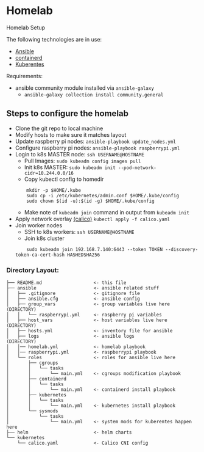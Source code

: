 # Homelab

Homelab Setup

The following technologies are in use:
- [Ansible](https://www.ansible.com/)
- [containerd](https://containerd.io/)
- [Kuberentes](https://kubernetes.io/)

Requirements:
- ansible community module installed via `ansible-galaxy`
  - `ansible-galaxy collection install community.general`
    

## Steps to configure the homelab
- Clone the git repo to local machine
- Modify hosts to make sure it matches layout
- Update raspberry pi nodes: `ansible-playbook update_nodes.yml`
- Configure raspberry pi nodes: `ansible-playbook raspberrypi.yml`
- Login to k8s MASTER node: `ssh USERNAME@HOSTNAME`
    - Pull Images: `sudo kubeadm config images pull`
    - Init k8s MASTER: `sudo kubeadm init --pod-network-cidr=10.244.0.0/16` 
    - Copy kubectl config to homedir
    ```
        mkdir -p $HOME/.kube
        sudo cp -i /etc/kubernetes/admin.conf $HOME/.kube/config
        sudo chown $(id -u):$(id -g) $HOME/.kube/config
    ```
    - Make note of `kubeadm join` command in output from `kubeadm init`
- Apply network overlay [(calico)](https://www.projectcalico.org/) `kubectl apply -f calico.yaml`
- Join worker nodes
    - SSH to k8s workers: `ssh USERNAME@HOSTNAME`
    - Join k8s cluster
    ```
        sudo kubeadm join 192.168.7.140:6443 --token TOKEN --discovery-token-ca-cert-hash HASHEDSHA256
    ```



### Directory Layout:
``` 
├── README.md                   <- this file
├── ansible                     <- ansible related stuff
│   ├── .gitignore              <- gitignore file
│   ├── ansible.cfg             <- ansible config
│   ├── group_vars              <- group variables live here   (DIRECTORY)
│   │   └── raspberrypi.yml     <- raspberry pi variables      
│   ├── host_vars               <- host variables live here    (DIRECTORY)
│   ├── hosts.yml               <- inventory file for ansible  
│   ├── logs                    <- ansible logs                (DIRECTORY)
│   │── homelab.yml             <- homelab playbook
│   │── raspberrypi.yml         <- raspberrypi playbook
│   └── roles                   <- roles for ansible live here
│       ├── cgroups
│       │   └── tasks
│       │       └── main.yml    <- cgroups modification playbook
│       ├── containerd
│       │   └── tasks
│       │       └── main.yml    <- containerd install playbook
│       ├── kubernetes
│       │   └── tasks
│       │       └── main.yml    <- kubernetes install playbook
│       └── sysmods
│           └── tasks
│               └── main.yml    <- system mods for kuberentes happen here
├── helm                        <- helm charts
└── kubernetes
    └── calico.yaml             <- Calico CNI config 
```






